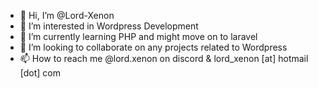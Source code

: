 - 👋 Hi, I’m @Lord-Xenon
- 👀 I’m interested in Wordpress Development
- 🌱 I’m currently learning PHP and might move on to laravel
- 💞️ I’m looking to collaborate on any projects related to Wordpress
- 📫 How to reach me @lord.xenon on discord & lord_xenon [at] hotmail [dot] com
<!---
Lord-Xenon/Lord-Xenon is a ✨ special ✨ repository because its `README.md` (this file) appears on your GitHub profile.
You can click the Preview link to take a look at your changes.
--->
